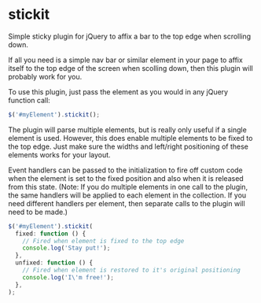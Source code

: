 stickit
=======

Simple sticky plugin for jQuery to affix a bar to the top edge when scrolling down.

If all you need is a simple nav bar or similar element in your page to affix itself to the top edge of the screen when scolling down, then this plugin will probably work for you.

To use this plugin, just pass the element as you would in any jQuery function call:

```JavaScript
$('#myElement').stickit();
```

The plugin will parse multiple elements, but is really only useful if a single element is used. However, this does enable multiple elements to be fixed to the top edge. Just make sure the widths and left/right positioning of these elements works for your layout.

Event handlers can be passed to the initialization to fire off custom code when the element is set to the fixed position and also when it is released from this state. (Note: If you do multiple elements in one call to the plugin, the same handlers will be applied to each element in the collection. If you need different handlers per element, then separate calls to the plugin will need to be made.)

```JavaScript
$('#myElement').stickit(
  fixed: function () {
    // Fired when element is fixed to the top edge
    console.log('Stay put!');
  },
  unfixed: function () {
    // Fired when element is restored to it's original positioning
    console.log('I\'m free!');
  },
);
```

